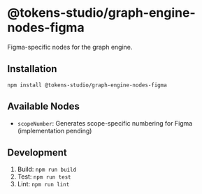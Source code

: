 # @tokens-studio/graph-engine-nodes-figma

Figma-specific nodes for the graph engine.

## Installation

`npm install @tokens-studio/graph-engine-nodes-figma`

## Available Nodes

- `scopeNumber`: Generates scope-specific numbering for Figma (implementation pending)

## Development

1. Build: `npm run build`
2. Test: `npm run test`
3. Lint: `npm run lint`
